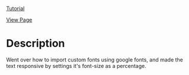 [Tutorial](https://www.digitalocean.com/community/tutorials/how-to-style-text-elements-with-font-size-and-color-in-css)

[View Page](https://bsmrdel101.github.io/HTML-CSS-Practice/tutorial_3/)

# Description

Went over how to import custom fonts using google fonts, and made the text responsive by settings it's font-size as a percentage.